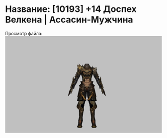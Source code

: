 # Название: [10193] +14 Доспех Велкена | Ассасин-Мужчина

Просмотр файла:
![p060021.png](p060021.png)